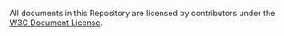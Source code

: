 All documents in this Repository are licensed by contributors
under the 
[W3C Document License](https://www.w3.org/Consortium/Legal/copyright-documents).
